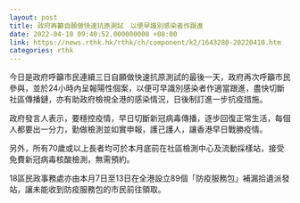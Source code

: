 ```yaml
---
layout: post
title: 政府再籲自願做快速抗原測試　以便早識別感染者作跟進
date: 2022-04-10 09:40:52.000000000 +08:00
link: https://news.rthk.hk/rthk/ch/component/k2/1643280-20220410.htm
categories: rthk
---
```


今日是政府呼籲市民連續三日自願做快速抗原測試的最後一天，政府再次呼籲市民參與，並於24小時內呈報陽性個案，以便可早識別感染者作適當跟進，盡快切斷社區傳播鏈，亦有助政府檢視全港的感染情況，日後制訂進一步抗疫措施。

政府發言人表示，要穩控疫情，早日切斷新冠病毒傳播，逐步回復正常生活，每個人都要出一分力，勤做檢測並如實申報，護己護人，讓香港早日戰勝疫情。

另外，所有70歲或以上長者均可於本月底前在社區檢測中心及流動採樣站，接受免費新冠病毒核酸檢測，無需預約。

18區民政事務處亦由本月7日至13日在全港設立89個「防疫服務包」補漏拾遺派發站，讓未能收到防疫服務包的市民前往領取。
